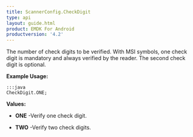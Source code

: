```yaml
---
title: ScannerConfig.CheckDigit
type: api
layout: guide.html
product: EMDK For Android
productversion: '4.2'
---
```



The number of check digits to be verified. With MSI symbols, one check
 digit is mandatory and always verified by the reader. The second check
 digit is optional.
 
 

**Example Usage:**
	
	:::java	
	CheckDigit.ONE;


**Values:**

* **ONE** -Verify one check digit.

* **TWO** -Verify two check digits.

